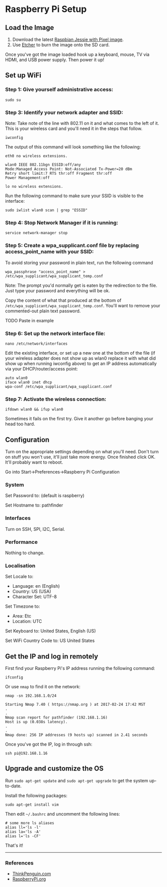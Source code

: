 # Raspberry Pi Setup

## Load the Image

1. Download the latest [Raspbian Jessie with Pixel image](https://downloads.raspberrypi.org/raspbian_latest).
2. Use [Etcher](https://etcher.io/) to burn the image onto the SD card.

Once you've got the image loaded hook up a keyboard, mouse, TV via HDMI, and USB power supply. Then power it up!

## Set up WiFi

### Step 1: Give yourself administrative access:

```
sudo su
```

### Step 3: Identify your network adapter and SSID:

Note: Take note of the line with 802.11 on it and what comes to the left of it. This is your wireless card and you'll need it in the steps that follow.

```
iwconfig
```

The output of this command will look something like the following:

```
eth0 no wireless extensions.

wlan0 IEEE 802.11bgn ESSID:off/any
Mode:Managed Access Point: Not-Associated Tx-Power=20 dBm
Retry short limit:7 RTS thr:off Fragment thr:off
Power Management:off

lo no wireless extensions.
```

Run the following command to make sure your SSID is visible to the interface:

```
sudo iwlist wlan0 scan | grep "ESSID"
```

### Step 4: Stop Network Manager if it is running:

```
service network-manager stop
```

### Step 5: Create a wpa_supplicant.conf file by replacing access_point_name with your SSID:

To avoid storing your password in plain text, run the following command

```
wpa_passphrase "access_point_name" > /etc/wpa_supplicant/wpa_supplicant_temp.conf
```

Note: The prompt you'd normally get is eaten by the redirection to the file. Just type your password and everything will be ok.

Copy the content of what that produced at the bottom of `/etc/wpa_supplicant/wpa_supplicant_temp.conf`. You'll want to remove your commented-out plain text password.

TODO Paste in example

### Step 6: Set up the network interface file:

```
nano /etc/network/interfaces
```

Edit the existing interface, or set up a new one at the bottom of the file (if your wireless adapter does not show up as wlan0 replace it with what did show up when running iwconfig above) to get an IP address automatically via your DHCP/router/access point:

```
auto wlan0
iface wlan0 inet dhcp
wpa-conf /etc/wpa_supplicant/wpa_supplicant.conf
```

### Step 7: Activate the wireless connection:

```
ifdown wlan0 && ifup wlan0
```

Sometimes it fails on the first try. Give it another go before banging your head too hard.

## Configuration

Turn on the appropriate settings depending on what you'll need. Don't turn on stuff you won't use, it'll just take more energy. Once finished click OK. It'll probably want to reboot.

Go into Start->Preferences->Raspberry Pi Configuration

### System

Set Password to: <Your Password> (default is raspberry)

Set Hostname to: pathfinder

### Interfaces

Turn on SSH, SPI, I2C, Serial.

### Performance

Nothing to change.

### Localisation

Set Locale to:

* Language: en (English)
* Country: US (USA)
* Character Set: UTF-8

Set Timezone to:

* Area: Etc
* Location: UTC

Set Keyboard to: United States, English (US)

Set WiFi Country Code to: US United States

## Get the IP and log in remotely

First find your Raspberry Pi's IP address running the following command:

```
ifconfig
```

Or use `nmap` to find it on the network:

```
nmap -sn 192.168.1.0/24

Starting Nmap 7.40 ( https://nmap.org ) at 2017-02-24 17:42 MST
.
.
Nmap scan report for pathfinder (192.168.1.16)
Host is up (0.038s latency).
.
.
Nmap done: 256 IP addresses (9 hosts up) scanned in 2.41 seconds
```

Once you've got the IP, log in through ssh:

```
ssh pi@192.168.1.16
```

## Upgrade and customize the OS

Run `sudo apt-get update` and `sudo apt-get upgrade` to get the system up-to-date.

Install the following packages:

```
sudo apt-get install vim 
```

Then edit `~/.bashrc` and uncomment the following lines:

```
# some more ls aliases
alias ll='ls -l'
alias la='ls -A'
alias l='ls -CF'
```

That's it!

----

### References

* [ThinkPenguin.com](https://www.thinkpenguin.com/gnu-linux/how-configure-wifi-card-using-command-line-or-terminal)
* [RaspberryPi.org](https://www.raspberrypi.org/documentation/configuration/wireless/wireless-cli.md)
